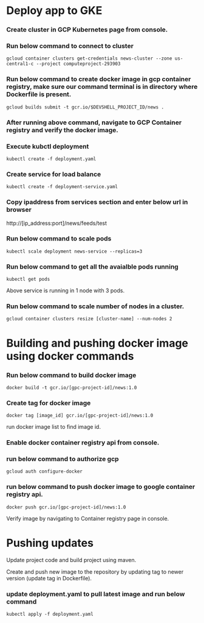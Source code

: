 # Deploy app to GKE

### Create cluster in GCP Kubernetes page from console.

### Run below command to connect to cluster
```gcloud container clusters get-credentials news-cluster --zone us-central1-c --project computeproject-293903```

### Run below command to create docker image in gcp container registry, make sure our command terminal is in directory where Dockerfile is present.
```gcloud builds submit -t gcr.io/$DEVSHELL_PROJECT_ID/news . ```

### After running above command, navigate to GCP Container registry and verify the docker image.

### Execute kubctl deployment
```kubectl create -f deployment.yaml```

### Create service for load balance
```kubectl create -f deployment-service.yaml```

### Copy ipaddress from services section and enter below url in browser
http://[ip_address:port]/news/feeds/test

### Run below command to scale pods
```kubectl scale deployment news-service --replicas=3```

### Run below command to get all the avaialble pods running
```kubectl get pods```

Above service is running in 1 node with 3 pods.

### Run below command to scale number of nodes in a cluster.
```gcloud container clusters resize [cluster-name] --num-nodes 2```



# Building and pushing docker image using docker commands

### Run below command to build docker image
```docker build -t gcr.io/[gpc-project-id]/news:1.0```

### Create tag for docker image
```docker tag [image_id] gcr.io/[gpc-project-id]/news:1.0```

run docker image list to find image id.

### Enable docker container registry api from console.

### run below command to authorize gcp
```gcloud auth configure-docker```

### run below command to push docker image to google container registry api.
```docker push gcr.io/[gpc-project-id]/news:1.0```

Verify image by navigating to Container registry page in console.


# Pushing updates

Update project code and build project using maven.

Create and push new image to the repository by updating tag to newer version (update tag in Dockerfile).

### update deployment.yaml to pull latest image and run below command
```kubectl apply -f deployment.yaml```
